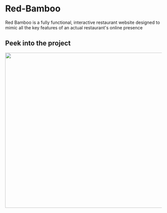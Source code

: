 # Red-Bamboo
Red Bamboo is a fully functional, interactive restaurant website designed to mimic all the key features of an actual restaurant's online presence

## Peek into the project
<img src="app.png" width="650" height="500">
